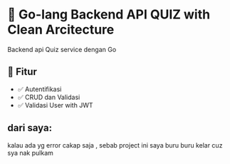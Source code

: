 # 📌 Go-lang Backend API QUIZ with Clean Arcitecture
Backend api Quiz service dengan Go

## 🚀 Fitur
- ✅ Autentifikasi
- ✅ CRUD dan Validasi
- ✅ Validasi User with JWT


## dari saya:
kalau ada yg error cakap saja , sebab project ini saya buru buru kelar cuz sya nak pulkam